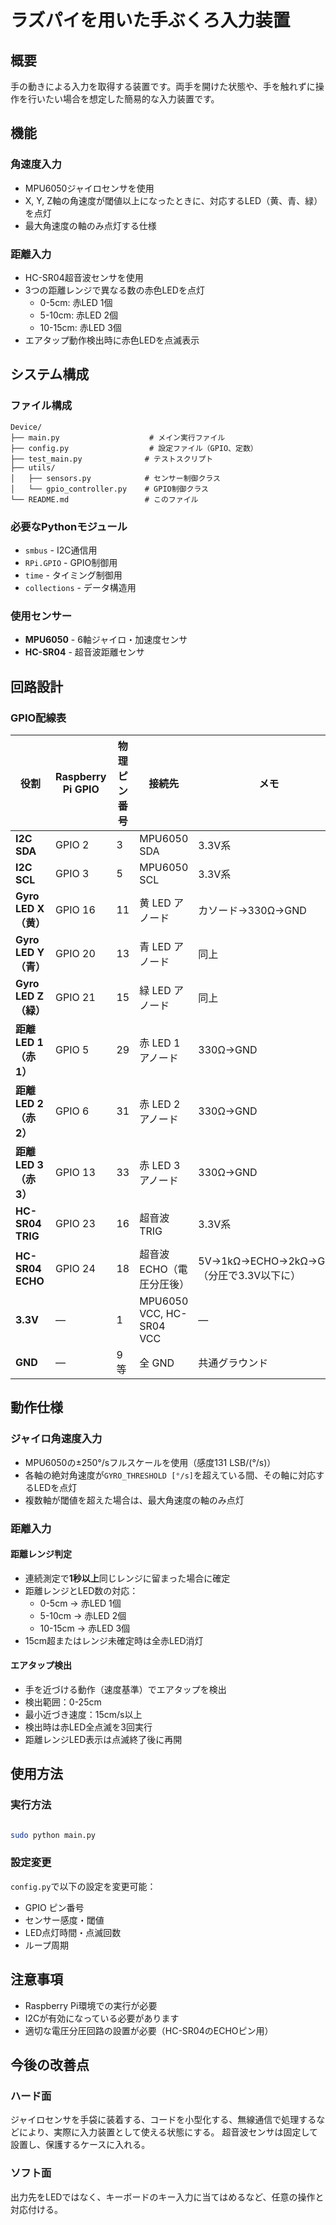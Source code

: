 # ラズパイを用いた手ぶくろ入力装置

## 概要
手の動きによる入力を取得する装置です。両手を開けた状態や、手を触れずに操作を行いたい場合を想定した簡易的な入力装置です。

## 機能

### 角速度入力
- MPU6050ジャイロセンサを使用
- X, Y, Z軸の角速度が閾値以上になったときに、対応するLED（黄、青、緑）を点灯
- 最大角速度の軸のみ点灯する仕様

### 距離入力
- HC-SR04超音波センサを使用
- 3つの距離レンジで異なる数の赤色LEDを点灯
  - 0-5cm: 赤LED 1個
  - 5-10cm: 赤LED 2個  
  - 10-15cm: 赤LED 3個
- エアタップ動作検出時に赤色LEDを点滅表示

## システム構成

### ファイル構成
```
Device/
├── main.py                    # メイン実行ファイル
├── config.py                  # 設定ファイル（GPIO、定数）
├── test_main.py              # テストスクリプト
├── utils/
│   ├── sensors.py            # センサー制御クラス
│   └── gpio_controller.py    # GPIO制御クラス
└── README.md                 # このファイル
```

### 必要なPythonモジュール
- `smbus` - I2C通信用
- `RPi.GPIO` - GPIO制御用
- `time` - タイミング制御用
- `collections` - データ構造用

### 使用センサー
- **MPU6050** - 6軸ジャイロ・加速度センサ
- **HC-SR04** - 超音波距離センサ

## 回路設計

### GPIO配線表

| 役割                | Raspberry Pi GPIO | 物理ピン番号 | 接続先                      | メモ                                    |
| ----------------- | ----------------- | ---------- | ------------------------ | ------------------------------------- |
| **I2C SDA**       | GPIO 2            | 3          | MPU6050 SDA              | 3.3V系                                |
| **I2C SCL**       | GPIO 3            | 5          | MPU6050 SCL              | 3.3V系                                |
| **Gyro LED X（黄）** | GPIO 16           | 11         | 黄 LED アノード               | カソード→330Ω→GND                        |
| **Gyro LED Y（青）** | GPIO 20           | 13         | 青 LED アノード               | 同上                                    |
| **Gyro LED Z（緑）** | GPIO 21           | 15         | 緑 LED アノード               | 同上                                    |
| **距離 LED 1（赤1）**  | GPIO 5            | 29         | 赤 LED 1 アノード             | 330Ω→GND                             |
| **距離 LED 2（赤2）**  | GPIO 6            | 31         | 赤 LED 2 アノード             | 330Ω→GND                             |
| **距離 LED 3（赤3）**  | GPIO 13           | 33         | 赤 LED 3 アノード             | 330Ω→GND                             |
| **HC-SR04 TRIG**  | GPIO 23           | 16         | 超音波 TRIG                 | 3.3V系                                |
| **HC-SR04 ECHO**  | GPIO 24           | 18         | 超音波 ECHO（電圧分圧後）          | 5V→1kΩ→ECHO→2kΩ→GND（分圧で3.3V以下に） |
| **3.3V**         | —                 | 1          | MPU6050 VCC, HC-SR04 VCC | —                                     |
| **GND**           | —                 | 9等         | 全 GND                    | 共通グラウンド                               |

## 動作仕様

### ジャイロ角速度入力
- MPU6050の±250°/sフルスケールを使用（感度131 LSB/(°/s)）
- 各軸の絶対角速度が`GYRO_THRESHOLD [°/s]`を超えている間、その軸に対応するLEDを点灯
- 複数軸が閾値を超えた場合は、最大角速度の軸のみ点灯

### 距離入力

#### 距離レンジ判定
- 連続測定で**1秒以上**同じレンジに留まった場合に確定
- 距離レンジとLED数の対応：
  - 0-5cm → 赤LED 1個
  - 5-10cm → 赤LED 2個
  - 10-15cm → 赤LED 3個
- 15cm超またはレンジ未確定時は全赤LED消灯

#### エアタップ検出
- 手を近づける動作（速度基準）でエアタップを検出
- 検出範囲：0-25cm
- 最小近づき速度：15cm/s以上
- 検出時は赤LED全点滅を3回実行
- 距離レンジLED表示は点滅終了後に再開

## 使用方法

### 実行方法
```bash

sudo python main.py

```

### 設定変更
`config.py`で以下の設定を変更可能：
- GPIO ピン番号
- センサー感度・閾値
- LED点灯時間・点滅回数
- ループ周期

## 注意事項
- Raspberry Pi環境での実行が必要
- I2Cが有効になっている必要があります
- 適切な電圧分圧回路の設置が必要（HC-SR04のECHOピン用）


## 今後の改善点
### ハード面
ジャイロセンサを手袋に装着する、コードを小型化する、無線通信で処理するなどにより、実際に入力装置として使える状態にする。
超音波センサは固定して設置し、保護するケースに入れる。

### ソフト面
出力先をLEDではなく、キーボードのキー入力に当てはめるなど、任意の操作と対応付ける。